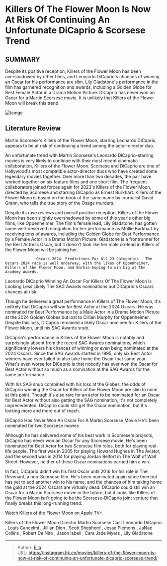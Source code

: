 # Killers Of The Flower Moon Is Now At Risk Of Continuing An Unfortunate DiCaprio &amp; Scorsese Trend


## SUMMARY 



  Despite its positive reception, Killers of the Flower Moon has been overshadowed by other films, and Leonardo DiCaprio&#39;s chances of winning an Oscar for his performance are slim.   Lily Gladstone&#39;s performance in the film has garnered recognition and awards, including a Golden Globe for Best Female Actor in a Drama Motion Picture.   DiCaprio has never won an Oscar for a Martin Scorsese movie. It is unlikely that Killers of the Flower Moon will break this trend.  

![iamge](https://static1.srcdn.com/wordpress/wp-content/uploads/2024/01/leonardo-dicaprio-in-killers-of-the-flower-moon-and-martin-scorsese-surrounded-by-oscars.jpg)

## Literature Review

Martin Scorsese&#39;s Killers of the Flower Moon, starring Leonardo DiCaprio, appears to be at risk of continuing a trend among the actor-director duo.




An unfortunate trend with Martin Scorsese&#39;s Leonardo DiCaprio-starring movies is very likely to continue with their most recent cinematic collaboration, Killers of the Flower Moon. Scorsese and DiCaprio are one of Hollywood&#39;s most compatible actor-director duos who have created some legendary movies together. Over more than two decades, the pair have worked together on six feature films and one short film. The frequent collaborators joined forces again for 2023&#39;s Killers of the Flower Moon, directed by Scorsese and starring DiCaprio as Ernest Burkhart. Killers of the Flower Moon is based on the book of the same name by journalist David Grann, who tells the true story of the Osage murders.




Despite its rave reviews and overall positive reception, Killers of the Flower Moon has been slightly overshadowed by some of this year&#39;s other big films, like Oppenheimer. The film&#39;s female lead, Lily Gladstone, has gotten some well-deserved recognition for her performance as Mollie Burkhart by receiving tons of awards, including the Golden Globe for Best Performance by a Female Actor in a Drama Motion Picture. Gladstone is a frontrunner for the Best Actress Oscar, but it doesn&#39;t look like her male co-lead in Killers of the Flower Moon will be joining her.

                  Oscars 2024: Predictions For All 23 Categories   The Oscars 2024 race is well underway, with the likes of Oppenheimer, Killers of the Flower Moon, and Barbie hoping to win big at the Academy Awards.   


 Leonardo DiCaprio Winning An Oscar For Killers Of The Flower Moon Is Looking Less Likely 
The SAG Awards nominations put DiCaprio&#39;s Oscars chances at risk
          




Though he delivered a great performance in Killers of The Flower Moon, it&#39;s unlikely that DiCaprio will win for Best Actor at the 2024 Oscars. He was nominated for Best Performance by a Male Actor in a Drama Motion Picture at the 2024 Golden Globes but lost to Cillian Murphy for Oppenheimer. Despite this loss, DiCaprio remained a likely Oscar nominee for Killers of the Flower Moon, until his SAG Awards snub.

DiCaprio&#39;s performance in Killers of the Flower Moon is notably and surprisingly absent from the recent SAG Awards nominations, which significantly lowers his chances of winning or even being nominated at the 2024 Oscars. Since the SAG Awards started in 1995, only six Best Actor winners have ever failed to also take home the Oscar that same year. What&#39;s even worse for DiCaprio is that nobody has ever won the Oscar for Best Actor without so much as a nomination at the SAG Awards for the same performance.

With his SAG snub combined with his loss at the Globes, the odds of DiCaprio winning the Oscar for Killers of the Flower Moon are slim to none at this point. Though it&#39;s also rare for an actor to be nominated for an Oscar for Best Actor without also getting the SAG nomination, it&#39;s not completely unprecedented. DiCaprio could still get the Oscar nomination, but it&#39;s looking more and more out of reach.






 DiCaprio Has Never Won An Oscar For A Martin Scorsese Movie 
He&#39;s been nominated for two Scorsese movies
         

Although he has delivered some of his best work in Scorsese&#39;s projects, DiCaprio has never won an Oscar for any Scorsese movie. He&#39;s been nominated for Best Actor for two Scorsese film roles, both for playing real-life people. The first was in 2005 for playing Howard Hughes in The Aviator, and the second was in 2014 for playing Jordan Belfort in The Wolf of Wall Street. However, neither of these Oscar nominations earned him a win.

In fact, DiCaprio didn&#39;t win his first Oscar until 2016 for his role in The Revenant, a non-Scorsese film. He&#39;s been nominated again since then but has yet to add another win to his name, and the chances of him taking home the gold at the 2024 Oscars are virtually dead. DiCaprio could still win an Oscar for a Martin Scorsese movie in the future, but it looks like Killers of the Flower Moon isn&#39;t going to be the Scorsese-DiCaprio joint venture that finally breaks this long-running trend.




Watch Killers of the Flower Moon on Apple TV&#43;.

   Killers of the Flower Moon      Director    Martin Scorsese     Cast    Leonardo DiCaprio , Louis Cancelmi , Jillian Dion , Scott Shepherd , Jesse Plemons , JaNae Collins , Robert De Niro , Jason Isbell , Cara Jade Myers , Lily Gladstone      


---

> Author: [Ella](https://instagram.hk.cn/)  
> URL: https://instagram.hk.cn/movies/killers-of-the-flower-moon-is-now-at-risk-of-continuing-an-unfortunate-dicaprio-scorsese-trend/  


